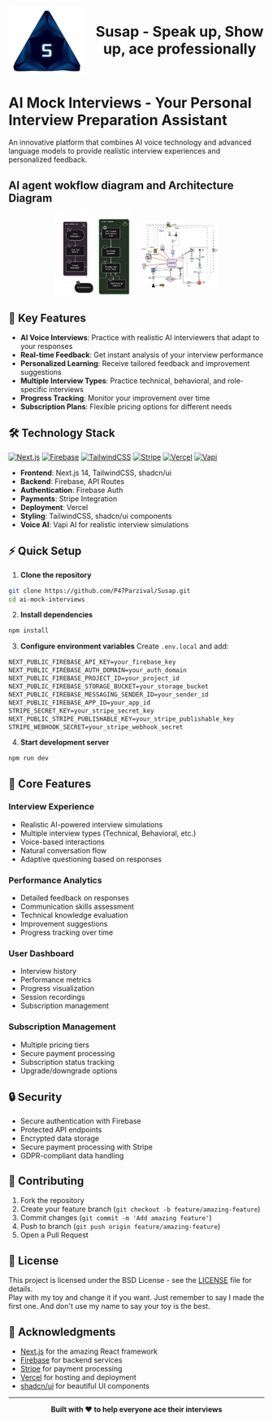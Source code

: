 <div align="center">
  <div style="display: flex; align-items: center; justify-content: center; gap: 20px; margin-bottom: 20px;">
    <img src="https://github.com/P47Parzival/Susap/blob/main/public/logo.png?raw=true" alt="AI Mock Interviews Logo" width="150"/>
    <h1 style="margin: 0;">Susap - Speak up, Show up, ace professionally</h1>
  </div>
</div>


# AI Mock Interviews - Your Personal Interview Preparation Assistant

An innovative platform that combines AI voice technology and advanced language models to provide realistic interview experiences and personalized feedback.

## AI agent wokflow diagram and Architecture Diagram

<div align="center">
  <div style="display: flex; align-items: center; justify-content: center; gap: 20px; margin-bottom: 20px;">
    <img src="https://github.com/P47Parzival/Susap/blob/main/public/diagram-export-13-4-2025-7_31_11-am.png?raw=true" alt="AI workflow" width="150"/>
    <img src="https://github.com/P47Parzival/Susap/blob/main/public/ARCHITECTURE.drawio%20(7).png?raw=true" alt="Architecture Diagram" width="150"/>
  </div>
</div>


## 🚀 Key Features

- **AI Voice Interviews**: Practice with realistic AI interviewers that adapt to your responses
- **Real-time Feedback**: Get instant analysis of your interview performance
- **Personalized Learning**: Receive tailored feedback and improvement suggestions
- **Multiple Interview Types**: Practice technical, behavioral, and role-specific interviews
- **Progress Tracking**: Monitor your improvement over time
- **Subscription Plans**: Flexible pricing options for different needs

## 🛠️ Technology Stack

[![Next.js](https://img.shields.io/badge/-Next.JS-black?style=for-the-badge&logoColor=white&logo=nextdotjs&color=000000)](https://nextjs.org/)
[![Firebase](https://img.shields.io/badge/-Firebase-black?style=for-the-badge&logoColor=white&logo=firebase&color=DD2C00)](https://firebase.google.com/)
[![TailwindCSS](https://img.shields.io/badge/-Tailwind_CSS-black?style=for-the-badge&logoColor=white&logo=tailwindcss&color=06B6D4)](https://tailwindcss.com/)
[![Stripe](https://img.shields.io/badge/-Stripe-black?style=for-the-badge&logoColor=white&logo=stripe&color=008CDD)](https://stripe.com/)
[![Vercel](https://img.shields.io/badge/-Vercel-black?style=for-the-badge&logoColor=white&logo=vercel&color=000000)](https://vercel.com/)
[![Vapi](https://img.shields.io/badge/-Vapi-white?style=for-the-badge&color=5dfeca)](https://vapi.ai/)

- **Frontend**: Next.js 14, TailwindCSS, shadcn/ui
- **Backend**: Firebase, API Routes
- **Authentication**: Firebase Auth
- **Payments**: Stripe Integration
- **Deployment**: Vercel
- **Styling**: TailwindCSS, shadcn/ui components
- **Voice AI**: Vapi AI for realistic interview simulations

## ⚡ Quick Setup

1. **Clone the repository**
```bash
git clone https://github.com/P47Parzival/Susap.git
cd ai-mock-interviews
```

2. **Install dependencies**
```bash
npm install
```

3. **Configure environment variables**
   Create `.env.local` and add:
```env
NEXT_PUBLIC_FIREBASE_API_KEY=your_firebase_key
NEXT_PUBLIC_FIREBASE_AUTH_DOMAIN=your_auth_domain
NEXT_PUBLIC_FIREBASE_PROJECT_ID=your_project_id
NEXT_PUBLIC_FIREBASE_STORAGE_BUCKET=your_storage_bucket
NEXT_PUBLIC_FIREBASE_MESSAGING_SENDER_ID=your_sender_id
NEXT_PUBLIC_FIREBASE_APP_ID=your_app_id
STRIPE_SECRET_KEY=your_stripe_secret_key
NEXT_PUBLIC_STRIPE_PUBLISHABLE_KEY=your_stripe_publishable_key
STRIPE_WEBHOOK_SECRET=your_stripe_webhook_secret
```

4. **Start development server**
```bash
npm run dev
```

## 🎯 Core Features

### Interview Experience
- Realistic AI-powered interview simulations
- Multiple interview types (Technical, Behavioral, etc.)
- Voice-based interactions
- Natural conversation flow
- Adaptive questioning based on responses

### Performance Analytics
- Detailed feedback on responses
- Communication skills assessment
- Technical knowledge evaluation
- Improvement suggestions
- Progress tracking over time

### User Dashboard
- Interview history
- Performance metrics
- Progress visualization
- Session recordings
- Subscription management

### Subscription Management
- Multiple pricing tiers
- Secure payment processing
- Subscription status tracking
- Upgrade/downgrade options

## 🔒 Security

- Secure authentication with Firebase
- Protected API endpoints
- Encrypted data storage
- Secure payment processing with Stripe
- GDPR-compliant data handling

## 🤝 Contributing

1. Fork the repository
2. Create your feature branch (`git checkout -b feature/amazing-feature`)
3. Commit changes (`git commit -m 'Add amazing feature'`)
4. Push to branch (`git push origin feature/amazing-feature`)
5. Open a Pull Request

## 📄 License

This project is licensed under the BSD License - see the [LICENSE](LICENSE) file for details.\
Play with my toy and change it if you want. Just remember to say I made the first one. And don't use my name to say your toy is the best.

## 🙏 Acknowledgments

- [Next.js](https://nextjs.org/) for the amazing React framework
- [Firebase](https://firebase.google.com) for backend services
- [Stripe](https://stripe.com) for payment processing
- [Vercel](https://vercel.com) for hosting and deployment
- [shadcn/ui](https://ui.shadcn.com) for beautiful UI components

---

<div align="center">
  <strong>Built with ❤️ to help everyone ace their interviews</strong>
</div>
